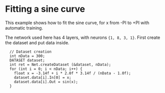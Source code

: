 # Fitting a sine curve
This example shows how to fit the sine curve, for x from -PI to +PI with automatic training.

The network used here has 4 layers, with neurons `{1, 8, 3, 1}`.
First create the dataset and put data inside.
```
  // Dataset creation
  int nData = 300;
  DATASET dataset;
  int ret = Net.createDataset (&dataset, nData);
  for (int i = 0; i < nData; i++) {
    float x = -3.14f + i * 2.0f * 3.14f / (nData - 1.0f);
    dataset.data[i].In[0] = x;
    dataset.data[i].Out = sin(x);
  }
  ```
  
